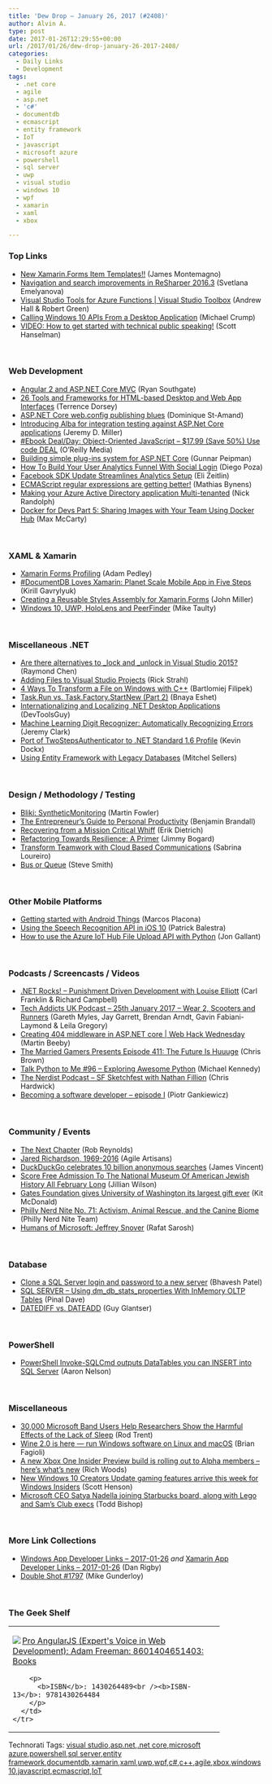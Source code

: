 ```yaml
---
title: 'Dew Drop – January 26, 2017 (#2408)'
author: Alvin A.
type: post
date: 2017-01-26T12:29:55+00:00
url: /2017/01/26/dew-drop-january-26-2017-2408/
categories:
  - Daily Links
  - Development
tags:
  - .net core
  - agile
  - asp.net
  - 'c#'
  - documentdb
  - ecmascript
  - entity framework
  - IoT
  - javascript
  - microsoft azure
  - powershell
  - sql server
  - uwp
  - visual studio
  - windows 10
  - wpf
  - xamarin
  - xaml
  - xbox

---
```

### <a name="top"></a>Top Links

  * <a href="http://motzcod.es/post/156373777552" target="_blank">New Xamarin.Forms Item Templates!!</a> (James Montemagno)
  * <a href="https://blog.jetbrains.com/dotnet/2017/01/25/navigation-and-search-improvements-in-resharper-2016-3/" target="_blank">Navigation and search improvements in ReSharper 2016.3</a> (Svetlana Emelyanova)
  * <a href="https://channel9.msdn.com/Shows/Visual-Studio-Toolbox/Visual-Studio-Tools-for-Azure-Functions?WT.mc_id=DX_MVP4025064" target="_blank">Visual Studio Tools for Azure Functions | Visual Studio Toolbox</a> (Andrew Hall & Robert Green)
  * <a href="http://blogs.windows.com/buildingapps/2017/01/25/calling-windows-10-apis-desktop-application/?WT.mc_id=DX_MVP4025064" target="_blank">Calling Windows 10 APIs From a Desktop Application</a> (Michael Crump)
  * <a href="http://feeds.hanselman.com/~/263236100/0/scotthanselman~VIDEO-How-to-get-started-with-technical-public-speaking.aspx" target="_blank">VIDEO: How to get started with technical public speaking!</a> (Scott Hanselman)

&nbsp;

### <a name="web"></a>Web Development

  * <a href="http://www.ryansouthgate.com/2016/10/19/angular2-aspnet-core-mvc/" target="_blank">Angular 2 and ASP.NET Core MVC</a> (Ryan Southgate)
  * <a href="https://visualstudiomagazine.com/articles/2017/01/25/26-web-desktop-ui-tools.aspx" target="_blank">26 Tools and Frameworks for HTML-based Desktop and Web App Interfaces</a> (Terrence Dorsey)
  * <a href="http://www.domstamand.com/asp-net-core-web-config-publishing-blues/" target="_blank">ASP.NET Core web.config publishing blues</a> (Dominique St-Amand)
  * <a href="https://jeremydmiller.com/2017/01/25/introducing-alba-for-integration-testing-against-asp-net-core-applications/" target="_blank">Introducing Alba for integration testing against ASP.Net Core applications</a> (Jeremy D. Miller)
  * <a href="http://feedproxy.google.com/~r/oreilly/news/~3/Tvr0ta3qjKY/9781785880568.do" target="_blank">#Ebook Deal/Day: Object-Oriented JavaScript &#8211; $17.99 (Save 50%) Use code DEAL</a> (O&#8217;Reilly Media)
  * <a href="http://feedproxy.google.com/~r/gunnarpeipman/~3/bFPvYfHyK4g/" target="_blank">Building simple plug-ins system for ASP.NET Core</a> (Gunnar Peipman)
  * <a href="https://auth0.com/blog/how-to-build-your-user-analytics-funnel-with-social-login/" target="_blank">How To Build Your User Analytics Funnel With Social Login</a> (Diego Poza)
  * <a href="https://developers.facebook.com/blog/post/2017/01/25/facebook-sdk-update-streamlines-analytics-setup/" target="_blank">Facebook SDK Update Streamlines Analytics Setup</a> (Eli Zeitlin)
  * <a href="https://mathiasbynens.be/notes/es-regexp-proposals" target="_blank">ECMAScript regular expressions are getting better!</a> (Mathias Bynens)
  * <a href="http://feedproxy.google.com/~r/NicksNetTravels/~3/-Nw9kQKIS4s/post.aspx" target="_blank">Making your Azure Active Directory application Multi-tenanted</a> (Nick Randolph)
  * <a href="https://lockmedown.com/docker-devs-sharing-images-using-docker-hub/" target="_blank">Docker for Devs Part 5: Sharing Images with Your Team Using Docker Hub</a> (Max McCarty)

&nbsp;

### <a name="silverlight"></a>XAML & Xamarin

  * <a href="https://xamarinhelp.com/xamarin-forms-profiling/" target="_blank">Xamarin Forms Profiling</a> (Adam Pedley)
  * <a href="https://blog.xamarin.com/documentdb-loves-xamarin-planet-scale-mobile-app-in-five-steps/" target="_blank">#DocumentDB Loves Xamarin: Planet Scale Mobile App in Five Steps</a> (Kirill Gavrylyuk)
  * <a href="http://jmillerdev.net/creating-a-xamarin-forms-theme-assembly/" target="_blank">Creating a Reusable Styles Assembly for Xamarin.Forms</a> (John Miller)
  * <a href="http://feedproxy.google.com/~r/mtaulty/~3/ZdvECKNmzJ0/" target="_blank">Windows 10, UWP, HoloLens and PeerFinder</a> (Mike Taulty)

&nbsp;

### <a name="dotnet"></a>Miscellaneous .NET

  * <a href="https://blogs.msdn.microsoft.com/oldnewthing/20170125-00/?p=95255" target="_blank">Are there alternatives to _lock and _unlock in Visual Studio 2015?</a> (Raymond Chen)
  * <a href="http://feedproxy.google.com/~r/RickStrahl/~3/7DTN9IwICIs/Adding-Files-to-Visual-Studio-Projects" target="_blank">Adding Files to Visual Studio Projects</a> (Rick Strahl)
  * <a href="https://visualstudiomagazine.com/articles/2017/01/25/4-ways-transform-file-windows-via-cpp.aspx" target="_blank">4 Ways To Transform a File on Windows with C++</a> (Bartlomiej Filipek)
  * <a href="http://blogs.microsoft.co.il/bnaya/2017/01/26/task-run-vs-task-factory-startnew-part-2/" target="_blank">Task.Run vs. Task.Factory.StartNew (Part 2)</a> (Bnaya Eshet)
  * <a href="http://www.infragistics.com/community/blogs/devtoolsguy/archive/2017/01/26/internationalizing-and-localizing-net-desktop-applications.aspx" target="_blank">Internationalizing and Localizing .NET Desktop Applications</a> (DevToolsGuy)
  * <a href="http://jeremybytes.blogspot.com/2017/01/machine-learning-digit-recognizer.html" target="_blank">Machine Learning Digit Recognizer: Automatically Recognizing Errors</a> (Jeremy Clark)
  * <a href="https://www.kevindockx.com/port-of-twostepsauthenticator-to-net-standard-1-6-profile/" target="_blank">Port of TwoStepsAuthenticator to .NET Standard 1.6 Profile</a> (Kevin Dockx)
  * <a href="http://mitchelsellers.com/blogs/2017/01/25/using-entity-framework-with-legacy-databases.aspx" target="_blank">Using Entity Framework with Legacy Databases</a> (Mitchel Sellers)

&nbsp;

### <a name="design"></a>Design / Methodology / Testing

  * <a href="https://martinfowler.com/bliki/SyntheticMonitoring.html" target="_blank">Bliki: SyntheticMonitoring</a> (Martin Fowler)
  * <a href="http://blog.trello.com/entrepreneur-guide-to-personal-productivity" target="_blank">The Entrepreneur&#8217;s Guide to Personal Productivity</a> (Benjamin Brandall)
  * <a href="https://blog.ndepend.com/recovering-from-mission-critical-whiff/" target="_blank">Recovering from a Mission Critical Whiff</a> (Erik Dietrich)
  * <a href="http://feedproxy.google.com/~r/GrabBagOfT/~3/dMdhBEHY-Rw/" target="_blank">Refactoring Towards Resilience: A Primer</a> (Jimmy Bogard)
  * <a href="https://enterprise.microsoft.com/en-us/blog/microsoft-in-business/transform-teamwork-with-cloud-based-communications/" target="_blank">Transform Teamwork with Cloud Based Communications</a> (Sabrina Loureiro)
  * <a href="http://ardalis.com/bus-or-queue" target="_blank">Bus or Queue</a> (Steve Smith)

&nbsp;

### <a name="mobile"></a>Other Mobile Platforms

  * <a href="https://twilioinc.wpengine.com/2017/01/getting-started-with-android-things.html" target="_blank">Getting started with Android Things</a> (Marcos Placona)
  * <a href="https://code.tutsplus.com/tutorials/using-the-speech-recognition-api-in-ios-10--cms-28032" target="_blank">Using the Speech Recognition API in iOS 10</a> (Patrick Balestra)
  * <a href="http://feedproxy.google.com/~r/jongallant/~3/NV73Y6mMBGo/" target="_blank">How to use the Azure IoT Hub File Upload API with Python</a> (Jon Gallant)

&nbsp;

### <a name="podcasts"></a>Podcasts / Screencasts / Videos

  * <a href="http://www.dotnetrocks.com/default.aspx?ShowNum=1406" target="_blank">.NET Rocks! &#8211; Punishment Driven Development with Louise Elliott</a> (Carl Franklin & Richard Campbell)
  * <a href="http://www.tracyandmatt.co.uk/62132-2/" target="_blank">Tech Addicts UK Podcast – 25th January 2017 – Wear 2, Scooters and Runners</a> (Gareth Myles, Jay Garrett, Brendan Arndt, Gavin Fabiani-Laymond & Leila Gregory)
  * <a href="https://channel9.msdn.com/Shows/Web-Hack-Wednesday/Creating-404-middleware-in-ASPNET-core?WT.mc_id=DX_MVP4025064" target="_blank">Creating 404 middleware in ASP.NET core | Web Hack Wednesday</a> (Martin Beeby)
  * <a href="http://www.themarriedgamers.net/the-married-gamers-presents-episode-411-the-future-is-huuuge/" target="_blank">The Married Gamers Presents Episode 411: The Future Is Huuuge</a> (Chris Brown)
  * <a href="https://talkpython.fm/episodes/show/96/exploring-awesome-python" target="_blank">Talk Python to Me #96 &#8211; Exploring Awesome Python</a> (Michael Kennedy)
  * <a href="http://nerdist.nerdistind.libsynpro.com/sf-sketchfest-with-nathan-fillion" target="_blank">The Nerdist Podcast &#8211; SF Sketchfest with Nathan Fillion</a> (Chris Hardwick)
  * <a href="http://piotrgankiewicz.com/2017/01/26/becoming-a-software-developer-episode-i/" target="_blank">Becoming a software developer – episode I</a> (Piotr Gankiewicz)

&nbsp;

### <a name="events"></a>Community / Events

  * <a href="http://feedproxy.google.com/~r/robz/~3/N5h_3IYSmEk/the-next-chapter.aspx" target="_blank">The Next Chapter</a> (Rob Reynolds)
  * <a href="http://agileartisans.com/main/blog/222" target="_blank">Jared Richardson, 1969-2016</a> (Agile Artisans)
  * <a href="http://www.theverge.com/2017/1/25/14381138/duckduckduckgo-privacy-anonymous-searching-10-billion" target="_blank">DuckDuckGo celebrates 10 billion anonymous searches</a> (James Vincent)
  * <a href="http://www.uwishunu.com/2017/01/score-free-admission-national-museum-american-jewish-history-february-long/" target="_blank">Score Free Admission To The National Museum Of American Jewish History All February Long</a> (Jillian Wilson)
  * <a href="http://feedproxy.google.com/~r/winbetadotorg/~3/j53DSESYS-U/gates-foundation-gives-university-of-washington-its-largest-gift-ever" target="_blank">Gates Foundation gives University of Washington its largest gift ever</a> (Kit McDonald)
  * <a href="https://philadelphia.nerdnite.com/2017/01/25/nerd-nite-no-71-activism-animal-rescue-and-the-canine-biome/" target="_blank">Philly Nerd Nite No. 71: Activism, Animal Rescue, and the Canine Biome</a> (Philly Nerd Nite Team)
  * <a href="https://channel9.msdn.com/Blogs/Humans-of-Microsoft/Humans-of-Microsoft-Jeffrey-Snover?WT.mc_id=DX_MVP4025064" target="_blank">Humans of Microsoft: Jeffrey Snover</a> (Rafat Sarosh)

&nbsp;

### <a name="sql"></a>Database

  * <a href="http://feedproxy.google.com/~r/MSSQLTips-LatestSqlServerTips/~3/yTW2-2DH9aA/tip.asp" target="_blank">Clone a SQL Server login and password to a new server</a> (Bhavesh Patel)
  * <a href="https://blog.sqlauthority.com/2017/01/26/sql-server-using-dm_db_stats_properties-inmemory-oltp-tables/" target="_blank">SQL SERVER – Using dm_db_stats_properties With InMemory OLTP Tables</a> (Pinal Dave)
  * <a href="http://www.madeiradata.com/datediff-vs-dateadd/" target="_blank">DATEDIFF vs. DATEADD</a> (Guy Glantser)

&nbsp;

### <a name="ps"></a>PowerShell

  * <a href="http://feedproxy.google.com/~r/MSSQLTips-LatestSqlServerTips/~3/VYKjvL_wUsQ/tip.asp" target="_blank">PowerShell Invoke-SQLCmd outputs DataTables you can INSERT into SQL Server</a> (Aaron Nelson)

&nbsp;

### <a name="misc"></a>Miscellaneous

  * <a href="http://winsupersite.com/microsoft-band/30000-microsoft-band-users-help-researchers-show-harmful-effects-lack-sleep" target="_blank">30,000 Microsoft Band Users Help Researchers Show the Harmful Effects of the Lack of Sleep</a> (Rod Trent)
  * <a href="http://feeds.betanews.com/~r/bn/~3/EaIiwoWuLeA/" target="_blank">Wine 2.0 is here &#8212; run Windows software on Linux and macOS</a> (Brian Fagioli)
  * <a href="http://feedproxy.google.com/~r/neowin-main/~3/dnoE1J1YqqA/a-new-xbox-one-insider-preview-build-is-rolling-out-to-alpha-members---heres-whats-new" target="_blank">A new Xbox One Insider Preview build is rolling out to Alpha members &#8211; here&#8217;s what&#8217;s new</a> (Rich Woods)
  * <a href="http://blogs.windows.com/windowsexperience/2017/01/25/new-windows-10-creators-update-gaming-features-arrive-week-windows-insiders/?WT.mc_id=DX_MVP4025064" target="_blank">New Windows 10 Creators Update gaming features arrive this week for Windows Insiders</a> (Scott Henson)
  * <a href="http://www.geekwire.com/2017/microsoft-ceo-satya-nadella-joining-starbucks-board-along-lego-sams-club-executives/" target="_blank">Microsoft CEO Satya Nadella joining Starbucks board, along with Lego and Sam’s Club execs</a> (Todd Bishop)

&nbsp;

### <a name="links"></a>More Link Collections

  * <a href="http://windowsappdev.com/2017/01/windows-app-developer-links-2017-01-26/" target="_blank">Windows App Developer Links &#8211; 2017-01-26</a> _and_ <a href="http://allaboutxamarin.com/2017/01/xamarin-app-developer-links-2017-01-26/" target="_blank">Xamarin App Developer Links &#8211; 2017-01-26</a> (Dan Rigby)
  * <a href="http://afreshcup.com/home/2017/1/25/double-shot-1797.html" target="_blank">Double Shot #1797</a> (Mike Gunderloy)

&nbsp;

### <a name="shelf"></a>The Geek Shelf

<div id="scid:7dc1bd33-94bd-46fd-a20b-0131235bcd47:72e1f551-f21b-4dfe-94c7-f531b43de84c" class="wlWriterEditableSmartContent" style="float: none; padding-bottom: 0px; padding-top: 0px; padding-left: 0px; margin: 0px; display: inline; padding-right: 0px">
  <table cellspacing="0" cellpadding="2" width="400" border="0" unselectable="on">
    <tr>
      <td valign="top" width="400">
        <p>
          <a title="Pro AngularJS (Expert&#39;s Voice in Web Development): Adam Freeman: 8601404651403: Books" href="http://www.amazon.com/exec/obidos/ASIN/1430264489/amavin-20"><img data-recalc-dims="1" decoding="async" src="https://i0.wp.com/images.amazon.com/images/P/1430264489.01.MZZZZZZZ.jpg?w=660" border="0" align="left" style="float:left" />Pro AngularJS (Expert's Voice in Web Development): Adam Freeman: 8601404651403: Books</a>
        </p>
        
        <p>
          <b>ISBN</b>: 1430264489<br /><b>ISBN-13</b>: 9781430264484
        </p>
      </td>
    </tr>
  </table>
</div>

<div id="scid:77ECF5F8-D252-44F5-B4EB-D463C5396A79:55b3e54f-bc68-4add-b2aa-980b3f675274" class="wlWriterEditableSmartContent" style="float: none; padding-bottom: 0px; padding-top: 0px; padding-left: 0px; margin: 0px; display: inline; padding-right: 0px">
  Technorati Tags: <a href="http://technorati.com/tags/visual+studio" rel="tag">visual studio</a>,<a href="http://technorati.com/tags/asp.net" rel="tag">asp.net</a>,<a href="http://technorati.com/tags/.net+core" rel="tag">.net core</a>,<a href="http://technorati.com/tags/microsoft+azure" rel="tag">microsoft azure</a>,<a href="http://technorati.com/tags/powershell" rel="tag">powershell</a>,<a href="http://technorati.com/tags/sql+server" rel="tag">sql server</a>,<a href="http://technorati.com/tags/entity+framework" rel="tag">entity framework</a>,<a href="http://technorati.com/tags/documentdb" rel="tag">documentdb</a>,<a href="http://technorati.com/tags/xamarin" rel="tag">xamarin</a>,<a href="http://technorati.com/tags/xaml" rel="tag">xaml</a>,<a href="http://technorati.com/tags/uwp" rel="tag">uwp</a>,<a href="http://technorati.com/tags/wpf" rel="tag">wpf</a>,<a href="http://technorati.com/tags/c%23" rel="tag">c#</a>,<a href="http://technorati.com/tags/c%2b%2b" rel="tag">c++</a>,<a href="http://technorati.com/tags/agile" rel="tag">agile</a>,<a href="http://technorati.com/tags/xbox" rel="tag">xbox</a>,<a href="http://technorati.com/tags/windows+10" rel="tag">windows 10</a>,<a href="http://technorati.com/tags/javascript" rel="tag">javascript</a>,<a href="http://technorati.com/tags/ecmascript" rel="tag">ecmascript</a>,<a href="http://technorati.com/tags/IoT" rel="tag">IoT</a>
</div>